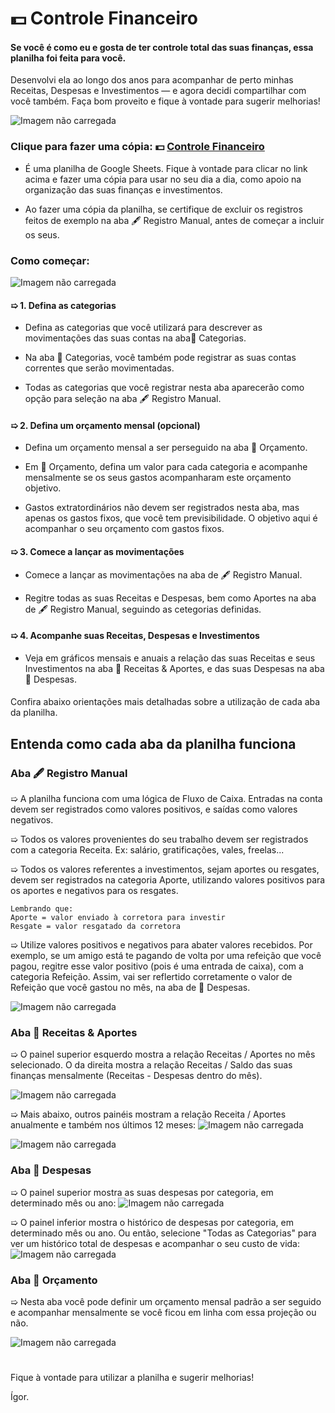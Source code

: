 # 💵 Controle Financeiro
#### Se você é como eu e gosta de ter controle total das suas finanças, essa planilha foi feita para você. 
Desenvolvi ela ao longo dos anos para acompanhar de perto minhas Receitas, Despesas e Investimentos — e agora decidi compartilhar com você também.
Faça bom proveito e fique à vontade para sugerir melhorias!

![Imagem não carregada](images/receitas_e_aportes.png)

### Clique para fazer uma cópia: 💵 [Controle Financeiro](https://docs.google.com/spreadsheets/d/1TmSb_tLtEbiT6hjnSSyqmya5RT-hz97dbnttdzspeLw/copy?usp=drive_link)

- É uma planilha de Google Sheets. Fique à vontade para clicar no link acima e fazer uma cópia para usar no seu dia a dia, como apoio na organização das suas finanças e investimentos.

- Ao fazer uma cópia da planilha, se certifique de excluir os registros feitos de exemplo na aba 🖋️ Registro Manual, antes de começar a incluir os seus.

####

### Como começar: 														
![Imagem não carregada](images/instrucao_01.png)

#### ➯ 1. Defina as categorias 
- Defina as categorias que você utilizará para descrever as movimentações das suas contas na aba📓 Categorias.

- Na aba 📓 Categorias, você também pode registrar as suas contas correntes que serão movimentadas.

- Todas as categorias que você registrar nesta aba aparecerão como opção para seleção na aba 🖋️ Registro Manual.
#### ➯ 2. Defina um orçamento mensal (opcional)
- Defina um orçamento mensal a ser perseguido na aba 📐 Orçamento.

- Em 📐 Orçamento, defina um valor para cada categoria e acompanhe mensalmente se os seus gastos acompanharam este orçamento objetivo.

- Gastos extratordinários não devem ser registrados nesta aba, mas apenas os gastos fixos, que você tem previsibilidade. O objetivo aqui é acompanhar o seu orçamento com gastos fixos.
#### ➯ 3. Comece a lançar as movimentações
- Comece a lançar as movimentações na aba de 🖋️ Registro Manual.

- Regitre todas as suas Receitas e Despesas, bem como Aportes na aba de 🖋️ Registro Manual, seguindo as cetegorias definidas.	

#### ➯ 4. Acompanhe suas Receitas, Despesas e Investimentos
- Veja em gráficos mensais e anuais a relação das suas Receitas e seus Investimentos na aba 🔨 Receitas & Aportes, e das suas Despesas na aba 🔪 Despesas.
  				
####
Confira abaixo orientações mais detalhadas sobre a utilização de cada aba da planilha.

## Entenda como cada aba da planilha funciona
### Aba 🖋️ Registro Manual						
➯ A planilha funciona com uma lógica de Fluxo de Caixa. Entradas na conta devem ser registrados como valores positivos, e saídas como valores negativos.

➯ Todos os valores provenientes do seu trabalho devem ser registrados com a categoria Receita. Ex: salário, gratificações, vales, freelas...

➯ Todos os valores referentes a investimentos, sejam aportes ou resgates, devem ser registrados na categoria Aporte, utilizando valores positivos para os aportes e negativos para os resgates.

    Lembrando que:
    Aporte = valor enviado à corretora para investir
    Resgate = valor resgatado da corretora

➯ Utilize valores positivos e negativos para abater valores recebidos. Por exemplo, se um amigo está te pagando de volta por uma refeição que você pagou, regitre esse valor positivo (pois é uma entrada de caixa), com a categoria Refeição. Assim, vai ser reflertido corretamente o valor de Refeição que você gastou no mês, na aba de 🔪 Despesas.

![Imagem não carregada](images/registro_manual.png)

### Aba 🔨 Receitas & Aportes						
➯ O painel superior esquerdo mostra a relação Receitas / Aportes no mês selecionado. O da direita mostra a relação Receitas / Saldo das suas finanças mensalmente (Receitas - Despesas dentro do mês).	

![Imagem não carregada](images/receitas_e_aportes.png)

➯ Mais abaixo, outros painéis mostram a relação Receita / Aportes anualmente e também nos últimos 12 meses:
![Imagem não carregada](images/receitas_e_aportes_anual.png)

![Imagem não carregada](images/receitas_e_aportes_12_meses.png)

### Aba 🔪 Despesas						
➯ O painel superior mostra as suas despesas por categoria, em determinado mês ou ano:
![Imagem não carregada](images/historico_de_despesas.png)

➯ O painel inferior mostra o histórico de despesas por categoria, em determinado mês ou ano. Ou então, selecione "Todas as Categorias" para ver um histórico total de despesas e acompanhar o seu custo de vida:
![Imagem não carregada](images/despesas_por_categoria.png)
						
### Aba 📐 Orçamento						
➯ Nesta aba você pode definir um orçamento mensal padrão a ser seguido e acompanhar mensalmente se você ficou em linha com essa projeção ou não.

![Imagem não carregada](images/orcamento.png)
						
#
Fique à vontade para utilizar a planilha e sugerir melhorias!

Ígor.						
						
															
														
														
														
														
														